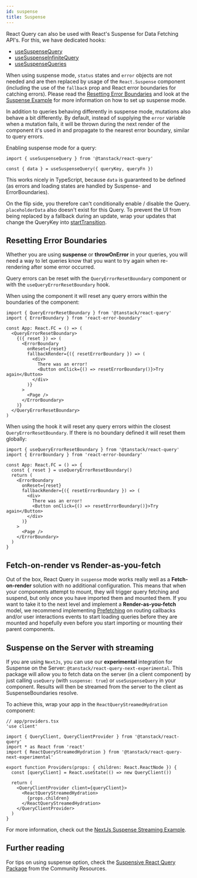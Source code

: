 ```yaml
---
id: suspense
title: Suspense
---
```


React Query can also be used with React's Suspense for Data Fetching API's. For this, we have dedicated hooks:

- [useSuspenseQuery](../reference/useSuspenseQuery)
- [useSuspenseInfiniteQuery](../reference/useSuspenseInfiniteQuery)
- [useSuspenseQueries](../reference/useSuspenseQueries)

When using suspense mode, `status` states and `error` objects are not needed and are then replaced by usage of the `React.Suspense` component (including the use of the `fallback` prop and React error boundaries for catching errors). Please read the [Resetting Error Boundaries](#resetting-error-boundaries) and look at the [Suspense Example](https://codesandbox.io/s/github/tannerlinsley/react-query/tree/main/examples/react/suspense) for more information on how to set up suspense mode.

In addition to queries behaving differently in suspense mode, mutations also behave a bit differently. By default, instead of supplying the `error` variable when a mutation fails, it will be thrown during the next render of the component it's used in and propagate to the nearest error boundary, similar to query errors.

Enabling suspense mode for a query:

```tsx
import { useSuspenseQuery } from '@tanstack/react-query'

const { data } = useSuspenseQuery({ queryKey, queryFn })
```

This works nicely in TypeScript, because `data` is guaranteed to be defined (as errors and loading states are handled by Suspense- and ErrorBoundaries).

On the flip side, you therefore can't conditionally enable / disable the Query. `placeholderData` also doesn't exist for this Query. To prevent the UI from being replaced by a fallback during an update, wrap your updates that change the QueryKey into [startTransition](https://react.dev/reference/react/Suspense#preventing-unwanted-fallbacks).

## Resetting Error Boundaries

Whether you are using **suspense** or **throwOnError** in your queries, you will need a way to let queries know that you want to try again when re-rendering after some error occurred.

Query errors can be reset with the `QueryErrorResetBoundary` component or with the `useQueryErrorResetBoundary` hook.

When using the component it will reset any query errors within the boundaries of the component:

```tsx
import { QueryErrorResetBoundary } from '@tanstack/react-query'
import { ErrorBoundary } from 'react-error-boundary'

const App: React.FC = () => (
  <QueryErrorResetBoundary>
    {({ reset }) => (
      <ErrorBoundary
        onReset={reset}
        fallbackRender={({ resetErrorBoundary }) => (
          <div>
            There was an error!
            <Button onClick={() => resetErrorBoundary()}>Try again</Button>
          </div>
        )}
      >
        <Page />
      </ErrorBoundary>
    )}
  </QueryErrorResetBoundary>
)
```

When using the hook it will reset any query errors within the closest `QueryErrorResetBoundary`. If there is no boundary defined it will reset them globally:

```tsx
import { useQueryErrorResetBoundary } from '@tanstack/react-query'
import { ErrorBoundary } from 'react-error-boundary'

const App: React.FC = () => {
  const { reset } = useQueryErrorResetBoundary()
  return (
    <ErrorBoundary
      onReset={reset}
      fallbackRender={({ resetErrorBoundary }) => (
        <div>
          There was an error!
          <Button onClick={() => resetErrorBoundary()}>Try again</Button>
        </div>
      )}
    >
      <Page />
    </ErrorBoundary>
  )
}
```

## Fetch-on-render vs Render-as-you-fetch

Out of the box, React Query in `suspense` mode works really well as a **Fetch-on-render** solution with no additional configuration. This means that when your components attempt to mount, they will trigger query fetching and suspend, but only once you have imported them and mounted them. If you want to take it to the next level and implement a **Render-as-you-fetch** model, we recommend implementing [Prefetching](../guides/prefetching) on routing callbacks and/or user interactions events to start loading queries before they are mounted and hopefully even before you start importing or mounting their parent components.

## Suspense on the Server with streaming

If you are using `NextJs`, you can use our **experimental** integration for Suspense on the Server: `@tanstack/react-query-next-experimental`. This package will allow you to fetch data on the server (in a client component) by just calling `useQuery` (with `suspense: true`) or `useSuspenseQuery` in your component. Results will then be streamed from the server to the client as SuspenseBoundaries resolve.

To achieve this, wrap your app in the `ReactQueryStreamedHydration` component:

```tsx
// app/providers.tsx
'use client'

import { QueryClient, QueryClientProvider } from '@tanstack/react-query'
import * as React from 'react'
import { ReactQueryStreamedHydration } from '@tanstack/react-query-next-experimental'

export function Providers(props: { children: React.ReactNode }) {
  const [queryClient] = React.useState(() => new QueryClient())

  return (
    <QueryClientProvider client={queryClient}>
      <ReactQueryStreamedHydration>
        {props.children}
      </ReactQueryStreamedHydration>
    </QueryClientProvider>
  )
}
```

For more information, check out the [NextJs Suspense Streaming Example](../examples/react/nextjs-suspense-streaming).

## Further reading

For tips on using suspense option, check the [Suspensive React Query Package](../community/suspensive-react-query) from the Community Resources.
